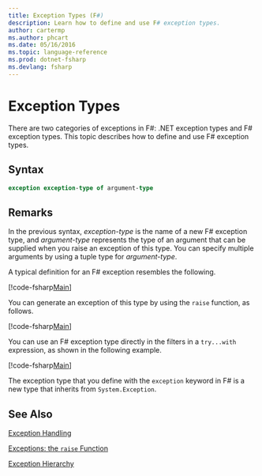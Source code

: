 ```yaml
---
title: Exception Types (F#)
description: Learn how to define and use F# exception types.
author: cartermp
ms.author: phcart
ms.date: 05/16/2016
ms.topic: language-reference
ms.prod: dotnet-fsharp
ms.devlang: fsharp
---
```

# Exception Types

There are two categories of exceptions in F#: .NET exception types and F# exception types. This topic describes how to define and use F# exception types.


## Syntax

```fsharp
exception exception-type of argument-type
```

## Remarks
In the previous syntax, *exception-type* is the name of a new F# exception type, and *argument-type* represents the type of an argument that can be supplied when you raise an exception of this type. You can specify multiple arguments by using a tuple type for *argument-type*.

A typical definition for an F# exception resembles the following.

[!code-fsharp[Main](../../../../samples/snippets/fsharp/lang-ref-2/snippet5501.fs)]

You can generate an exception of this type by using the `raise` function, as follows.

[!code-fsharp[Main](../../../../samples/snippets/fsharp/lang-ref-2/snippet5502.fs)]

You can use an F# exception type directly in the filters in a `try...with` expression, as shown in the following example.

[!code-fsharp[Main](../../../../samples/snippets/fsharp/lang-ref-2/snippet5503.fs)]

The exception type that you define with the `exception` keyword in F# is a new type that inherits from `System.Exception`.


## See Also
[Exception Handling](index.md)

[Exceptions: the `raise` Function](the-raise-function.md)

[Exception Hierarchy](https://msdn.microsoft.com/library/z4c5tckx.aspx)

